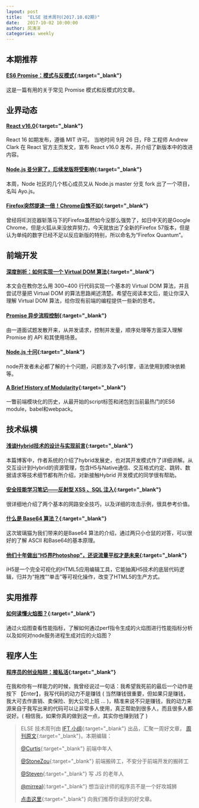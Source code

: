 ```yaml
---
layout: post
title:  "ELSE 技术周刊(2017.10.02期)"
date:   2017-10-02 10:00:00
author: 风清洋
categories: weekly
---
```


## 本期推荐 
#### [ES6 Promise：模式与反模式](https://zhuanlan.zhihu.com/p/29783901){:target="_blank"}
这是一篇有用的关于常见 Promise 模式和反模式的文章。

## 业界动态

#### [React v16.0](https://facebook.github.io/react/blog/2017/09/26/react-v16.0.html){:target="_blank"}
React 16 如期发布，遵循 MIT 许可。 当地时间 9月 26 日，FB 工程师 Andrew Clark 在 React 官方主页发文，宣布 React v16.0 发布，并介绍了新版本中的改进内容。

#### [Node.js 㕛分家了，后续发版将受影响](https://zhuanlan.zhihu.com/p/28799213){:target="_blank"}
本周，Node 社区的几个核心成员又从 Node.js master 分支 fork 出了一个项目，名叫 Ayo.js。

#### [Firefox突然提速一倍！Chrome自愧不如](http://www.toutiao.com/a6470454402669871629/?tt_from=mobile_qq&utm_campaign=client_share&app=news_article&utm_source=mobile_qq&iid=0&utm_medium=toutiao_ios){:target="_blank"}
曾经将IE浏览器斩落马下的Firefox虽然如今没那么强势了，如日中天的是Google Chrome，但是火狐从来没放弃努力，今天就放出了全新的Firefox 57版本，但是认为单纯的数字已经不足以反应新版的特别，所以命名为“Firefox Quantum”。

## 前端开发

#### [深度剖析：如何实现一个 Virtual DOM 算法](http://segmentfault.com/p/1210000011364809){:target="_blank"}
本文会在教你怎么用 300~400 行代码实现一个基本的 Virtual DOM 算法，并且尝试尽量把 Virtual DOM 的算法思路阐述清楚。希望在阅读本文后，能让你深入理解 Virtual DOM 算法，给你现有前端的编程提供一些新的思考。

#### [Promise 异步流程控制](https://juejin.im/post/59cdb6526fb9a00a4e67c7fb){:target="_blank"}
由一道面试题发散开来，从并发请求，控制并发量，顺序处理等方面深入理解 Promise 的 API 和其使用场景。

#### [Node.js 十问](https://zhuanlan.zhihu.com/p/29650110){:target="_blank"}
node开发者未必都了解的十个问题，问题涉及了v8引擎，语法使用到模块依赖等。

#### [A Brief History of Modularity](https://ponyfoo.com/articles/brief-history-of-modularity#nodejs-and-the-advent-of-commonjs){:target="_blank"}
一瞥前端模块化的历史，从最开始的script标签和闭包到当前最热门的ES6 module，babel和webpack。

## 技术纵横

#### [浅谈Hybrid技术的设计与实现前言](http://www.cnblogs.com/yexiaochai/p/4921635.html){:target="_blank"}
本篇博客中，作者系统的介绍了hybrid发展史，也对其开发模式作了详细讲解。从交互设计到Hybrid的资源管理，包含H5与Native通信、交互格式约定、跳转、数据请求等技术细节都有所介绍，对新接触Hybrid 开发模式的同学很有帮助。

#### [安全技能学习笔记——反射型 XSS 、SQL 注入](https://testerhome.com/topics/9898){:target="_blank"}

很详细地介绍了两个基本的网路安全技巧，以及详细的攻击示例，很具参考价值。

#### [什么是 Base64 算法？](http://mp.weixin.qq.com/s/H5U53RayntyX4-turj1j8A){:target="_blank"}
这次玻璃猫为我们带来的是Base64 算法的介绍，通过两只小仓鼠的对答，可以很好的了解 ASCII 和Base64的基本原理。

#### [他们十年做出“H5界Photoshop”，还说流量平权才是未来](http://www.toutiao.com/a6465451450428113165/?tt_from=mobile_qq&utm_campaign=client_share&app=news_article&utm_source=mobile_qq&iid=5574997551&utm_medium=toutiao_ios){:target="_blank"}
iH5是一个完全可视化的HTML5应用编辑工具，它能抽离H5技术的底层代码逻辑，归并为“拖拽”“单击”等可视化操作，改变了HTML5的生产方式。

## 实用推荐

#### [如何读懂火焰图？](http://www.ruanyifeng.com/blog/2017/09/flame-graph.html){:target="_blank"}
通过火焰图查看性能指标，了解如何通过perf指令生成的火焰图进行性能指标分析以及如何对node服务进程生成对应的火焰图？

## 程序人生

#### [程序员的创业陷阱：接私活](https://segmentfault.com/p/1210000011379205){:target="_blank"}
在我和你有一样能力的时候，我曾经说过一句话：我希望我死前的最后一个动作是按下 【Enter】，我写代码的动力不是赚钱 ( 当然赚钱很重要，但如果只是赚钱，我大可去作直销、卖保险、到大公司上班 … )，精准来说不只是赚钱，我的动力来源来自于我写出来的代码可以让非常多人使用，真正帮助到很多人，而且很多人都说好。( 相信我，如果你真的做到这一点，其实你也赚到钱了 )

> ELSE 技术周刊由 [IFT 小组](https://github.com/CtripFE){:target="_blank"} 出品，汇聚一周好文章， [周刊原文](https://zhuanlan.zhihu.com/p/29427394){:target="_blank"}。本期编辑：
>
> [@Curtis](https://github.com/CurtisCBS){:target="_blank"} 前端中年人
>
> [@StoneZou](https://github.com/stoneyong){:target="_blank"} 前端搬砖工，不安分于前端开发的搬砖工
>
> [@Steven](https://github.com/StevenX911){:target="_blank"} 写 JS 的老年人
>
> [@mirreal](https://github.com/mirreal){:target="_blank"} 想当设计师的程序员不是一个好攻城狮
>
> [点击这里](https://github.com/CtripFE/fe-weekly/issues){:target="_blank"} 向我们推荐你读到的好文章。